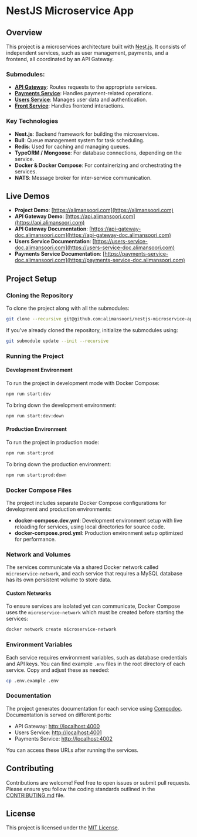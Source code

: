 
# NestJS Microservice App

## Overview
This project is a microservices architecture built with [Nest.js](https://nestjs.com/). It consists of independent services, such as user management, payments, and a frontend, all coordinated by an API Gateway.

### Submodules:
- **[API Gateway](https://github.com/alimansoori/api-gateway)**: Routes requests to the appropriate services.
- **[Payments Service](https://github.com/alimansoori/payments-service)**: Handles payment-related operations.
- **[Users Service](https://github.com/alimansoori/users-service)**: Manages user data and authentication.
- **[Front Service](https://github.com/alimansoori/front-service)**: Handles frontend interactions.

### Key Technologies
- **Nest.js**: Backend framework for building the microservices.
- **Bull**: Queue management system for task scheduling.
- **Redis**: Used for caching and managing queues.
- **TypeORM / Mongoose**: For database connections, depending on the service.
- **Docker & Docker Compose**: For containerizing and orchestrating the services.
- **NATS**: Message broker for inter-service communication.

## Live Demos
- **Project Demo**: [https://alimansoori.com](https://alimansoori.com)
- **API Gateway Demo**: [https://api.alimansoori.com](https://api.alimansoori.com)
- **API Gateway Documentation**: [https://api-gateway-doc.alimansoori.com](https://api-gateway-doc.alimansoori.com)
- **Users Service Documentation**: [https://users-service-doc.alimansoori.com](https://users-service-doc.alimansoori.com)
- **Payments Service Documentation**: [https://payments-service-doc.alimansoori.com](https://payments-service-doc.alimansoori.com)

## Project Setup

### Cloning the Repository
To clone the project along with all the submodules:
```bash
git clone --recursive git@github.com:alimansoori/nestjs-microservice-app.git
```

If you've already cloned the repository, initialize the submodules using:
```bash
git submodule update --init --recursive
```

### Running the Project

#### Development Environment
To run the project in development mode with Docker Compose:
```bash
npm run start:dev
```

To bring down the development environment:
```bash
npm run start:dev:down
```

#### Production Environment
To run the project in production mode:
```bash
npm run start:prod
```

To bring down the production environment:
```bash
npm run start:prod:down
```

### Docker Compose Files
The project includes separate Docker Compose configurations for development and production environments:

- **docker-compose.dev.yml**: Development environment setup with live reloading for services, using local directories for source code.
- **docker-compose.prod.yml**: Production environment setup optimized for performance.

### Network and Volumes
The services communicate via a shared Docker network called `microservice-network`, and each service that requires a MySQL database has its own persistent volume to store data.

#### Custom Networks
To ensure services are isolated yet can communicate, Docker Compose uses the `microservice-network` which must be created before starting the services:
```bash
docker network create microservice-network
```

### Environment Variables
Each service requires environment variables, such as database credentials and API keys. You can find example `.env` files in the root directory of each service. Copy and adjust these as needed:

```bash
cp .env.example .env
```

### Documentation
The project generates documentation for each service using [Compodoc](https://compodoc.app/). Documentation is served on different ports:
- API Gateway: [http://localhost:4000](http://localhost:4000)
- Users Service: [http://localhost:4001](http://localhost:4001)
- Payments Service: [http://localhost:4002](http://localhost:4002)

You can access these URLs after running the services.

## Contributing
Contributions are welcome! Feel free to open issues or submit pull requests. Please ensure you follow the coding standards outlined in the [CONTRIBUTING.md](CONTRIBUTING.md) file.

## License
This project is licensed under the [MIT License](LICENSE).
